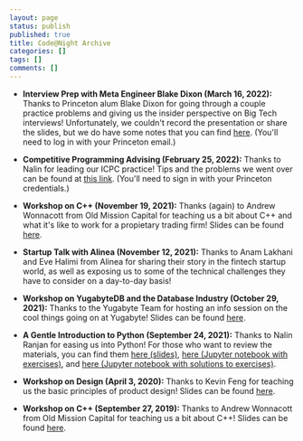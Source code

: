 ```yaml
---
layout: page
status: publish
published: true
title: Code@Night Archive
categories: []
tags: []
comments: []
---
```


- **Interview Prep with Meta Engineer Blake Dixon (March 16, 2022):** Thanks to Princeton alum Blake Dixon for going through a couple practice problems and giving us the insider perspective on Big Tech interviews! Unfortunately, we couldn't record the presentation or share the slides, but we do have some notes that you can find <a href="https://docs.google.com/document/d/1NjcfDrRiKY7oNfBdjTT530Bf2KjRfUjPSaWb0Ysuui0/edit?usp=sharing" target="_blank">here</a>. (You'll need to log in with your Princeton email.)

- **Competitive Programming Advising (February 25, 2022):** Thanks to Nalin for leading our ICPC practice! Tips and the problems we went over can be found at <a href="https://docs.google.com/presentation/d/1f4OTMxYcja-f9LXScY7PZAhX1aziVHC8O0SwQVgWv-E/edit?usp=sharing" target="_blank">this link</a>. (You'll need to sign in with your Princeton credentials.)

- **Workshop on C++ (November 19, 2021):** Thanks (again) to Andrew Wonnacott from Old Mission Capital for teaching us a bit about C++ and what it's like to work for a propietary trading firm! Slides can be found <a href="11-19-2021/slides.pdf" target="_blank">here</a>.

- **Startup Talk with Alinea (November 12, 2021):** Thanks to Anam Lakhani and Eve Halimi from Alinea for sharing their story in the fintech startup world, as well as exposing us to some of the technical challenges they have to consider on a day-to-day basis!

- **Workshop on YugabyteDB and the Database Industry (October 29, 2021):** Thanks to the Yugabyte Team for hosting an info session on the cool things going on at Yugabyte! Slides can be found <a href="10-29-2021/slides.pdf" target="_blank">here</a>.

- **A Gentle Introduction to Python (September 24, 2021):** Thanks to Nalin Ranjan for easing us into Python! For those who want to review the materials, you can find them <a href="python_talk/gentle_intro_to_python.pdf" target="_blank">here (slides)</a>, <a href="python_talk/intro_to_python.ipynb" target="_blank">here (Jupyter notebook with exercises)</a>, and <a href="python_talk/intro_to_python_soln.ipynb" target="_blank">here (Jupyter notebook with solutions to exercises)</a>.

- **Workshop on Design (April 3, 2020):** Thanks to Kevin Feng for teaching us the basic principles of product design! Slides can be found <a href="design_kevin_feng/slides.pdf" target="_blank">here</a>.

- **Workshop on C++ (September 27, 2019):** Thanks to Andrew Wonnacott from Old Mission Capital for teaching us a bit about C++! Slides can be found <a href="9-27-2019/slides.pdf" target="_blank">here</a>.
